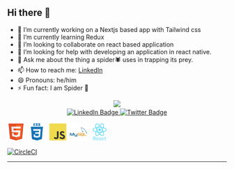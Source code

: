 ## Hi there 👋

- 🔭 I’m currently working on a Nextjs based app with Tailwind css
- 🌱 I’m currently learning Redux
- 👯 I’m looking to collaborate on react based application
- 🤔 I’m looking for help with developing an application in react native.
- 💬 Ask me about the thing a spider🕷️ uses in trapping its prey.
- 📫 How to reach me: [LinkedIn](https://www.linkedin.com/in/david-arhin-09a0a026a/)
- 😄 Pronouns: he/him
- ⚡ Fun fact: I am Spider 🤫

<div align="center">
    <img                src="https://media.giphy.com/media/v1.Y2lkPTc5MGI3NjExemNyeDVnZjRtOHVneGM0Z2wwa2F3bzVkNm92MXRqMTVnYTIxcmEybiZlcD12MV9pbnRlcm5hbF9naWZfYnlfaWQmY3Q9cw/gjrYDwbjnK8x36xZIO/giphy.gif"/>  
</div>

<div id="badges" align="center">
  <a href="[your-linkedin-URL](https://www.linkedin.com/in/david-arhin-09a0a026a/)">
    <img src="https://img.shields.io/badge/LinkedIn-blue?style=for-the-badge&logo=linkedin&logoColor=white" alt="LinkedIn Badge"/>
  </a>

  <a href="your-twitter-URL">
    <img src="https://img.shields.io/badge/Twitter-blue?style=for-the-badge&logo=twitter&logoColor=white" alt="Twitter Badge"/>
  </a>
</div>
<img src="https://komarev.com/ghpvc/?username=Anonymous-Roys&style=flat-square&color=blue" alt="" align="center"/>


<div>
  <img src="https://github.com/devicons/devicon/blob/master/icons/html5/html5-original.svg" title="HTML5" alt="HTML" width="40" height="40"/>&nbsp;
  <img src="https://github.com/devicons/devicon/blob/master/icons/css3/css3-plain-wordmark.svg"  title="CSS3" alt="CSS" width="40" height="40"/>&nbsp;
  <img src="https://github.com/devicons/devicon/blob/master/icons/javascript/javascript-original.svg" title="JavaScript" alt="JavaScript" width="40" height="40"/>&nbsp;
  <img src="https://github.com/devicons/devicon/blob/master/icons/mysql/mysql-original-wordmark.svg" title="MySQL"  alt="MySQL" width="40" height="40"/>&nbsp;
  <img src="https://github.com/devicons/devicon/blob/master/icons/react/react-original-wordmark.svg" title="React" alt="React" width="40" height="40"/>&nbsp;
<!--   <img src="https://github.com/devicons/devicon/blob/master/icons/git/git-original-wordmark.svg" title="Git" **alt="Git" width="40" height="40"/>
  <img src="https://github.com/devicons/devicon/blob/master/icons/nodejs/nodejs-original-wordmark.svg" title="NodeJS" alt="NodeJS" width="40" height="40"/>&nbsp;
  <img src="https://github.com/devicons/devicon/blob/master/icons/tailwindcss/tailwindcss-original-wordmark.svg" title="Git" **alt="Git" width="40" height="40"/>
<img src="https://github.com/devicons/devicon/blob/master/icons/nextjs/nextjs-original-wordmark.svg" title="Git" **alt="Git" width="40" height="40"/>
<img src="https://github.com/devicons/devicon/blob/master/icons/bootstrap/bootstrap-original-wordmark.svg" title="Git" **alt="Git" width="40" height="40"/> -->

[![CircleCI](https://circleci.com/gh/nodesource/distributions/tree/master.svg?style=svg)](https://circleci.com/gh/nodesource/distributions/tree/master)
</div>
<hr>
<!-- <div align="center">
  <img src="https://streak-stats.demolab.com?user=Anonymous-Roys&theme=carbonfox" height="220" alt="streak graph" />
</div><br>
 <picture align="center" >
  <img src="https://github-readme-stats.vercel.app/api?username=Anonymous-Roys&show_icons=true&theme=radical" />
</picture> -->
